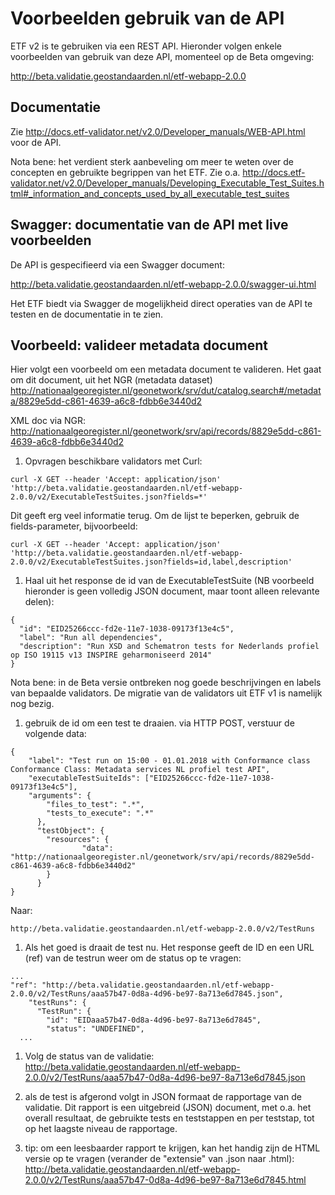 # Voorbeelden gebruik van de API
ETF v2 is te gebruiken via een REST API. Hieronder volgen enkele voorbeelden van gebruik van deze API, momenteel op de Beta omgeving:

http://beta.validatie.geostandaarden.nl/etf-webapp-2.0.0


## Documentatie
Zie http://docs.etf-validator.net/v2.0/Developer_manuals/WEB-API.html voor de API.

Nota bene: het verdient sterk aanbeveling om meer te weten over de concepten en gebruikte begrippen van het ETF. Zie o.a. http://docs.etf-validator.net/v2.0/Developer_manuals/Developing_Executable_Test_Suites.html#_information_and_concepts_used_by_all_executable_test_suites

## Swagger: documentatie van de API met live voorbeelden
De API is gespecifieerd via een Swagger document:

http://beta.validatie.geostandaarden.nl/etf-webapp-2.0.0/swagger-ui.html

Het ETF biedt via Swagger de mogelijkheid direct operaties van de API te testen en de documentatie in te zien.

## Voorbeeld: valideer metadata document
Hier volgt een voorbeeld om een metadata document te valideren.
Het gaat om dit document, uit het NGR (metadata dataset)
http://nationaalgeoregister.nl/geonetwork/srv/dut/catalog.search#/metadata/8829e5dd-c861-4639-a6c8-fdbb6e3440d2

XML doc via NGR:
http://nationaalgeoregister.nl/geonetwork/srv/api/records/8829e5dd-c861-4639-a6c8-fdbb6e3440d2


1. Opvragen beschikbare validators met Curl:
```
curl -X GET --header 'Accept: application/json' 'http://beta.validatie.geostandaarden.nl/etf-webapp-2.0.0/v2/ExecutableTestSuites.json?fields=*'
```
  Dit geeft erg veel informatie terug. Om de lijst te beperken, gebruik de fields-parameter, bijvoorbeeld:  
  ```
  curl -X GET --header 'Accept: application/json' 'http://beta.validatie.geostandaarden.nl/etf-webapp-2.0.0/v2/ExecutableTestSuites.json?fields=id,label,description'
  ```

1. Haal uit het response de id van de ExecutableTestSuite (NB voorbeeld hieronder is geen volledig JSON document, maar toont alleen relevante delen):
```
{
  "id": "EID25266ccc-fd2e-11e7-1038-09173f13e4c5",
  "label": "Run all dependencies",
  "description": "Run XSD and Schematron tests for Nederlands profiel op ISO 19115 v13 INSPIRE geharmoniseerd 2014"
}
```
Nota bene: in de Beta versie ontbreken nog goede beschrijvingen en labels van bepaalde validators. De migratie van de validators uit ETF v1 is namelijk nog bezig.

1. gebruik de id om een test te draaien. via HTTP POST, verstuur de volgende data:
```
{
    "label": "Test run on 15:00 - 01.01.2018 with Conformance class Conformance Class: Metadata services NL profiel test API",
    "executableTestSuiteIds": ["EID25266ccc-fd2e-11e7-1038-09173f13e4c5"],
    "arguments": {
        "files_to_test": ".*",
        "tests_to_execute": ".*"
      },
      "testObject": {
        "resources": {
    			"data": "http://nationaalgeoregister.nl/geonetwork/srv/api/records/8829e5dd-c861-4639-a6c8-fdbb6e3440d2"
        }
      }
}
```
Naar:
```
http://beta.validatie.geostandaarden.nl/etf-webapp-2.0.0/v2/TestRuns
```
1. Als het goed is draait de test nu. Het response geeft de ID en een URL (ref) van de testrun weer om de status op te vragen:
```
...
"ref": "http://beta.validatie.geostandaarden.nl/etf-webapp-2.0.0/v2/TestRuns/aaa57b47-0d8a-4d96-be97-8a713e6d7845.json",
    "testRuns": {
      "TestRun": {
        "id": "EIDaaa57b47-0d8a-4d96-be97-8a713e6d7845",
        "status": "UNDEFINED",
  ...
```    
1. Volg de status van de validatie:
http://beta.validatie.geostandaarden.nl/etf-webapp-2.0.0/v2/TestRuns/aaa57b47-0d8a-4d96-be97-8a713e6d7845.json

1. als de test is afgerond volgt in JSON formaat de rapportage van de validatie. Dit rapport is een uitgebreid (JSON) document, met o.a. het overall resultaat, de gebruikte tests en teststappen en per teststap, tot op het laagste niveau de rapportage.
  1. tip: om een leesbaarder rapport te krijgen, kan het handig zijn de HTML versie op te vragen (verander de "extensie" van .json naar .html):
  http://beta.validatie.geostandaarden.nl/etf-webapp-2.0.0/v2/TestRuns/aaa57b47-0d8a-4d96-be97-8a713e6d7845.html
